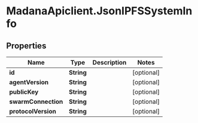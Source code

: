 # MadanaApiclient.JsonIPFSSystemInfo

## Properties

Name | Type | Description | Notes
------------ | ------------- | ------------- | -------------
**id** | **String** |  | [optional] 
**agentVersion** | **String** |  | [optional] 
**publicKey** | **String** |  | [optional] 
**swarmConnection** | **String** |  | [optional] 
**protocolVersion** | **String** |  | [optional] 


